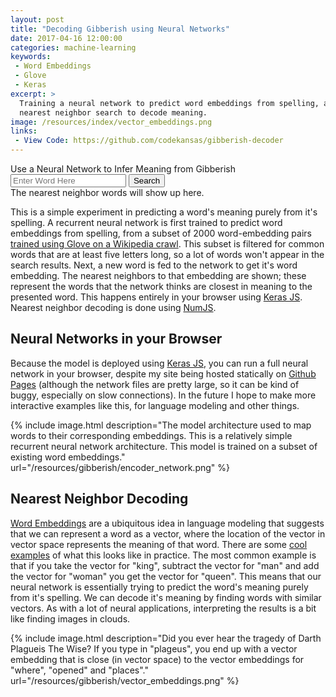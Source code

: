 ```yaml
---
layout: post
title: "Decoding Gibberish using Neural Networks"
date: 2017-04-16 12:00:00
categories: machine-learning
keywords:
 - Word Embeddings
 - Glove
 - Keras
excerpt: >
  Training a neural network to predict word embeddings from spelling, and using
  nearest neighbor search to decode meaning.
image: /resources/index/vector_embeddings.png
links:
 - View Code: https://github.com/codekansas/gibberish-decoder
---
```


<div class="ui segments">
    <div class="ui secondary header segment">
        Use a Neural Network to Infer Meaning from Gibberish
    </div>
    <div class="ui segment">
        <div class="ui fluid action icon input">
            <input type="text" placeholder="Enter Word Here" id="word">
            <button class="ui button" id="search-button">Search</button>
        </div>
    </div>
    <div class="ui segment" id="word-display">
        The nearest neighbor words will show up here.
    </div>
</div>

This is a simple experiment in predicting a word's meaning purely from it's spelling. A recurrent neural network is first trained to predict word embeddings from spelling, from a subset of 2000 word-embedding pairs [trained using Glove on a Wikipedia crawl](https://nlp.stanford.edu/projects/glove/). This subset is filtered for common words that are at least five letters long, so a lot of words won't appear in the search results. Next, a new word is fed to the network to get it's word embedding. The nearest neighbors to that embedding are shown; these represent the words that the network thinks are closest in meaning to the presented word. This happens entirely in your browser using <a href="https://github.com/transcranial/keras-js">Keras JS</a>. Nearest neighbor decoding is done using [NumJS](https://github.com/nicolaspanel/numjs).

## Neural Networks in your Browser

Because the model is deployed using <a href="https://github.com/transcranial/keras-js">Keras JS</a>, you can run a full neural network in your browser, despite my site being hosted statically on [Github Pages](https://pages.github.com/) (although the network files are pretty large, so it can be kind of buggy, especially on slow connections). In the future I hope to make more interactive examples like this, for language modeling and other things.

{% include image.html description="The model architecture used to map words to their corresponding embeddings. This is a relatively simple recurrent neural network architecture. This model is trained on a subset of existing word embeddings." url="/resources/gibberish/encoder_network.png" %}

## Nearest Neighbor Decoding

[Word Embeddings](https://en.wikipedia.org/wiki/Word_embedding) are a ubiquitous idea in language modeling that suggests that we can represent a word as a vector, where the location of the vector in vector space represents the meaning of that word. There are some [cool examples](https://www.quora.com/What-are-some-interesting-Word2Vec-results) of what this looks like in practice. The most common example is that if you take the vector for "king", subtract the vector for "man" and add the vector for "woman" you get the vector for "queen". This means that our neural network is essentially trying to predict the word's meaning purely from it's spelling. We can decode it's meaning by finding words with similar vectors. As with a lot of neural applications, interpreting the results is a bit like finding images in clouds.

{% include image.html description="Did you ever hear the tragedy of Darth Plagueis The Wise? If you type in \"plageus\", you end up with a vector embedding that is close (in vector space) to the vector embeddings for \"where\", \"opened\" and \"places\"." url="/resources/gibberish/vector_embeddings.png" %}

<script type="text/javascript" src="{{ "/resources/demos/keras.js" | prepend: site.baseurl }}" ></script>
<script type="text/javascript" src="{{ "/resources/demos/math.min.js" | prepend: site.baseurl }}" ></script>

<script>
function encode(inputString) {
    var arr = [];
    for (var i = 0; i < 30; i++) {
        if (i > inputString.length) {
            arr.push(0);
        } else {
            var v = inputString.charCodeAt(i);
            if (isNaN(v) || v < 97 || v > 122) {
                arr.push(0);
            } else {
                arr.push(v - 96);
            }
        }
    }
    return new Float32Array(arr);
}

// Writes words to the console.
function writeWords(toWhat, words) {
    var html = ['<div class="ui small header">Nearest Neighbors to "' + toWhat + '":</div>'];
    html.push('<div class="ui ordered list">');
    for (var i = 0; i < words.length; i++) {
        html.push('<div class="item">' + words[i] + '</div>');
    }
    html.push('</div>');
    $("#word-display").html(html.join(''));
}

// Loads the embeddings file.
function loadEmbeddings() {
    return new Promise(function (resolve, reject) {
        var xhr = new XMLHttpRequest();
        xhr.responseType = 'arraybuffer';
        xhr.open('GET', '{{ "/resources/gibberish/embeddings.buf" | prepend: site.baseurl }}', true);
        xhr.onload = function() {
            if (this.status >= 200 && this.status < 300) {
                resolve(new Float32Array(this.response));
            } else {
                reject({
                    status: this.status,
                    statusText: xhr.statusText
                });
            }
        }
        xhr.send();
    });
}
const embeddings = loadEmbeddings();

// Loads the words file.
function loadWords() {
    return new Promise(function (resolve, reject) {
        var xhr = new XMLHttpRequest();
        xhr.responseType = 'text';
        xhr.open('GET', '{{ "/resources/gibberish/words.txt" | prepend: site.baseurl }}', true);
        xhr.onload = function() {
            if (this.status >= 200 && this.status < 300) {
                resolve(this.response.split(','));
            } else {
                reject({
                    status: this.status,
                    statusText: xhr.statusText
                });
            }
        }
        xhr.send();
    });
}
const words = loadWords();

// Loads the model.
const model = new KerasJS.Model({
    filepaths: {
        model: '{{ "/resources/gibberish/model.json" | prepend: site.baseurl }}',
        weights: '{{ "/resources/gibberish/model_weights.buf" | prepend: site.baseurl }}',
        metadata: '{{ "/resources/gibberish/model_metadata.json" | prepend: site.baseurl }}'
    },
    gpu: true
});

var data;

// Sets up button actions once everything is loaded.
Promise.all([embeddings, model, words, $(document)]).then(values => {
    var embeddings = values[0], model = values[1], words = values[2];

    function process() {
        var word = $("#word").val();
        if (word) {
            const inputData = {
                'input': encode(word)
            }
            model.predict(inputData).then(result => {
                var vec = Array.prototype.slice.call(result.output), sims = [];

                // Calculates most similar.
                for (var i = 0; i < 2000; i++) {
                    var sarr = Array.prototype.slice.call(embeddings.subarray(i * 50, (i + 1) * 50));
                    var sim = math.multiply(vec, sarr);
                    sims.push(sim);
                }

                // Sorts words together in order of descending similarity.
                var list = [];
                for (var j = 0; j < sims.length; j++) {
                    list.push({'word': words[j], 'sim': sims[j]});
                }
                list.sort(function (a, b) {
                    return ((a.sim < b.sim) ? 1 : (a.sim == b.sim) ? 0 : -1);
                });

                // Gets most similar.
                var most_similar = [];
                for (var k = 0; k < 10; k++) {
                    most_similar.push(list[k].word);
                }

                writeWords(word, most_similar);
            });
        }
    }

    // Runs when the button is clicked.
    $("#search-button").click(process);

    // Runs when just pressing enter.
    $("#word").keypress(e => {
        if (e.which == 13) {
            process();
        }
    });
})
</script>
